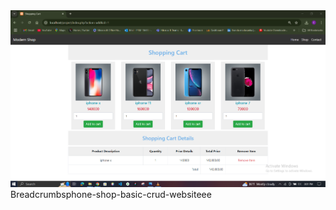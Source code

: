 <img src="https://github.com/eras1999/phone-shop-basic-crud-website/blob/main/p1.PNG" alt="Banner Image ">
Breadcrumbsphone-shop-basic-crud-websiteee


